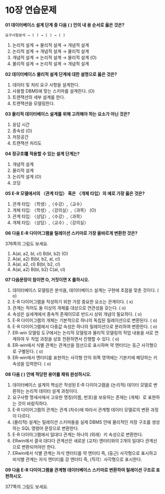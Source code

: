 # 10장 연습문제

**01 데이터베이스 설계 단계 중 다음 ( ) 안의 내 용 순서로 옳은 것은?**

`요구사항분석 → ( ) → ( ) → ( )`

1. 논리적 설계 → 물리적 설계 → 개념적 설계
2. 논리적 설계 → 개념적 설계 → 물리적 설계
3. 개념적 설계 → 논리적 설계 → 물리적 설계 (O)
4. 물리적 설계 → 논리적 설계 → 개념적 설계

**02 데이터베이스 물리적 설계 단계에 대한 설명으로 옳은 것은?**

1. 데이터 및 처리 요구 사항을 설계한다.
2. 사용할 DBMS에 맞는 스키마를 설계한다. (O)
3. 트랜잭션의 세부 설계를 한다.
4. 트랜잭션을 모델링한다.

**03 물리적 데이터베이스 설계를 위해 고려해야 하는 요소가 아닌 것은?**

1. 응답 시간
2. 종속성 (O)
3. 저장공간
4. 트랜잭션 처리도

**04 정규호壇 적용할 수 있는 설계 단계는?**

1. 개념적 설계
2. 물리적 설계
3. 논리적 설계 (O)
4. 코딩

**05 E-R 모델에서의 〈관계 타입〉 혹은 〈개체 타입〉의 예로 가장 옳은 것은?**

1. 관계 타입: 〈학생〉,〈수강〉,〈교수〉
2. 개체 타입: 〈학생〉,〈강의실〉,〈과목〉 (O)
3. 관계 타입: 〈상담〉,〈수강〉,〈과목〉
4. 개체 타입: 〈상담〉,〈교수〉,〈강의실〉

**06 다음 E-R 다이어그램을 릴레이션 스키마로 가장 올바르게 변환한 것은?**

376쪽의 그림도 보세요.

1. A(al, a2, bl, cl) B(bl, b2) (O)
2. A(al, a2) B(bl, b2, al, cl)
3. A(al, a2, cl) B(bl, b2, cl)
4. A(al, a2) B(bl, b2) C(al, cl)

**07 다음문장이 참이면 O, 거짓이면 X 를하시오.**

1. 데이터베이스 모델링은 분석을, 데이터베이스 설계는 구현에 초점을 맞춘 것이다. ( o)
2. E-R 다이어그램을 작성하기 위한 가장 중요한 요소는 관계이다. ( x)
3. 관계는 적어도 둘 이상의 개체를 대상으로 연관성을 갖는다. ( o)
4. 속성은 실세계에서 종속적 존재이므로 반드시 상위 개념이 필요하다. ( o)
5. E-R 다이어그램의 개체는 기본적으로 하나의 독립된 릴레이션으로 변환된다. ( o)
6. E-R 다이어그램에서 다중값 속성은 하나의 릴레이션으로 분리하여 변환한다. ( o)
7. ER-win 모델링 도구에서는 논리적 모델링과 물리적 모델링의 작업 내용을 서로 연계하여 두 작업 과정을 상호 전환하면서 진행할 수 있다. ( o)
8. ER-win에서 식별 관계는 관계선을 점선으로 표시하며 약 엔터티는 둥근 사각형으로 구별된다. ( o)
9. ER-win에서 엔터티를 표현하는 사각형 안의 위쪽 영역에는 기본키에 해당하는 키 속성을 입력한다. ( o)

**08 다음 ( ) 안에 적당한 용어를 채워 완성하시오.**

1. 데이터베이스 설계의 핵심은 작성된 E-R 다이아고램을 (논리적) 데이터 모델로 변환하는 논리적 데이터 설계 과정이다.
2. 요구사항 명세서에서 고유한 명칭(이름, 번호)을 보유하는 존재는 (개체）로 표현하는 것이 바람직하다.
3. E-R 다이어그램의 관계는 관계 (차수)에 따라서 관계형 데이터 모델로의 변환 과정이 다르다.
4. (물리적) 설계는 릴레이션 스키마들을 실제 DBMS 안에 물리적인 저장 구조를 생성하는 SQL 명령어 문장으로 변환한다.
5. E-R 다이아그램에서 일대다 관계는 하나의 (외래）키 속성으로 변환한다.
6. ERwin에서 결국 대다다 관계선은 새로운 (교차) 엔터티와의 2개의 일대다 관계선으로 변환되어야만 한다.
7. ERwin에서 식별 관계는 자식 엔터티를 약 엔터티 즉, (둥근) 사각형으로 표시하고 비식별 관계는 자식 엔터티를 강 엔터티 즉, (직각）사각형으로 표시한다.

**09 다음 E-R 다이아그램을 관계형 데이터베이스 스키마로 변환하여 릴레이션 구조로 표현하시오.**

377쪽의 그림도 보세요.






